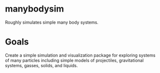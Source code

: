 # manybodysim
Roughly simulates simple many body systems.

# Goals
Create a simple simulation and visualization package for exploring systems of many particles including simple models of projectiles,
gravitational systems, gasses, solids, and liquids.
